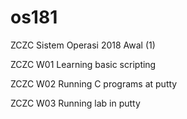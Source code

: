 # os181
ZCZC Sistem Operasi 2018 Awal (1)

ZCZC W01 Learning basic scripting

ZCZC W02 Running C programs at putty

ZCZC W03 Running lab in putty
